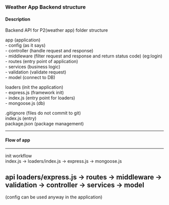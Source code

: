 ### Weather App Backend structure  

#### Description

Backend API for P2(weather app) folder structure

app  (application)  
    - config  (as it says)  
    - controller  (handle request and response)  
    - middleware  (filter request and response and return status code) (eg:login)  
    - routes  (entry point of application)  
    - services  (business logic)  
    - validation  (validate request)  
    - model  (connect to DB)  

loaders  (init the application)  
    - express.js  (framework init)  
    - index.js  (entry point for loaders)  
    - mongoose.js  (db)  

.gitignore  (files do not commit to git)  
index.js  (entry)  
package.json (package management)  

-----------------
#### Flow of app
-----------------
init workflow  
index.js -> loaders/index.js -> express.js -> mongoose.js  

api
loaders/express.js -> routes -> middleware -> validation -> controller -> services -> model  
---------------------------------------------------------------------------------------------
(config can be used anyway in the application)  

